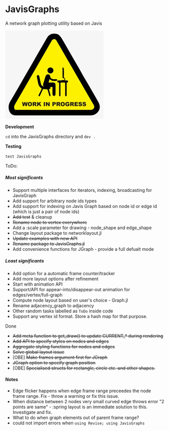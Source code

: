 # JavisGraphs
A network graph plotting utility based on Javis

![WIP](./assets/wip.jpg "Development takes time :)")

**Development**

`cd` into the JavisGraphs directory and `dev .`

**Testing**

`test JavisGraphs`

ToDo:

##### Most significants
* Support multiple interfaces for iterators, indexing, broadcasting for JavisGraph
* Add support for arbitrary node ids types
* Add support for indexing on Javis Graph based on node id or edge id (which is just a pair of node ids)
* ~~Add test~~ & cleanup
* ~~Rename node to vertex everywhere~~
* Add a :scale parameter for drawing - node_shape and edge_shape
* Change layout package to networklayout.jl
* ~~Update examples with new API~~
* ~~Rename package to JavisGraphs.jl~~
* Add convenience functions for JGraph - provide a full defualt mode

##### Least significants
* Add option for a automatic frame counter/tracker
* Add more layout options after refinement
* Start with animation API
* Support/API for appear-into/disappear-out animation for edges/vertex/full-graph
* Compute node layout based on user's choice - Graph.jl
* Rename adjacency_graph to adjacency
* Other random tasks labelled as `ToDo` inside code
* Support any vertex id format. Store a hash map for that purpose.

Done
* ~~Add meta function to get_draw() to update CURRENT_* during rendering~~
* ~~Add API to specify styles on nodes and edges~~
* ~~Aggregate styling functions for nodes and edges~~
* ~~Solve global layout issue~~
* [OBE] ~~Make frames argument first for JGraph~~
* ~~JGraph option to specify graph position~~
* [OBE] ~~Specialised structs for rectangle, circle etc. and other shapes.~~

#### Notes
* Edge flicker happens when edge frame range preceedes the node frame range. Fix - throw a warning or fix this issue.
* When distance between 2 nodes very small curved edge throws error "2 points are same" - :spring layout is an immediate solution to this. Investigate and fix.
* What to do when graph elements out of parent frame range?
* could not import errors when `using Revise; using JavisGraphs`





